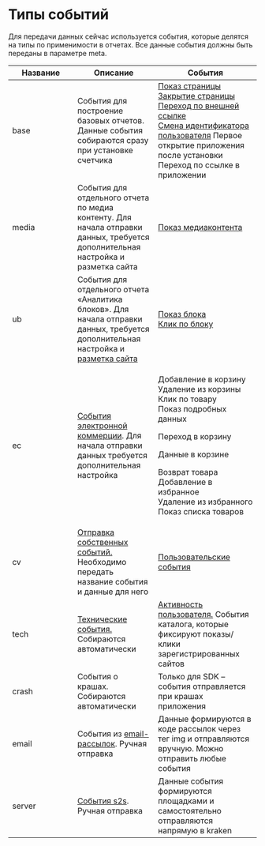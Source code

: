# Типы событий

Для передачи данных сейчас используется события, которые делятся на типы по применимости в отчетах. Все данные события должны быть переданы в параметре meta.

<table><thead><tr><th width="278.17696939739807">Название</th><th width="229.40986732708683">Описание</th><th width="303.99902011811037">События</th></tr></thead><tbody><tr><td>base</td><td>События для построение базовых отчетов. Данные события собираются сразу при установке счетчика</td><td><a href="../nastroika-sbora-i-otpravki-dannykh/otpravka-dannykh-s2s/parametry-sobytii/bazovye-sobytiya/pokaz-stranicy-ekrana.md">Показ страницы</a><br><a href="../nastroika-sbora-i-otpravki-dannykh/otpravka-dannykh-s2s/parametry-sobytii/bazovye-sobytiya/zakrytie-stranicy.md">Закрытие страницы</a><br><a href="../nastroika-sbora-i-otpravki-dannykh/otpravka-dannykh-s2s/parametry-sobytii/bazovye-sobytiya/perekhod-po-vneshnei-ssylke.md">Переход по внешней ссылке</a><br><a href="tipy-sobytii.md">Смена идентификатора пользователя</a> Первое открытие приложения после установки Переход по ссылке в приложении</td></tr><tr><td>media</td><td>События для отдельного отчета по медиа контенту. Для начала отправки данных, требуется дополнительная настройка и разметка сайта</td><td><a href="../nastroika-sbora-i-otpravki-dannykh/otpravka-dannykh-s2s/parametry-sobytii/sobytie-pokaza-media-kontenta.md">Показ медиаконтента</a></td></tr><tr><td>ub</td><td>События для отдельного отчета «Аналитика блоков». Для начала отправки данных, требуется дополнительная настройка и <a href="../nastroika-sbora-i-otpravki-dannykh/veb-schyotchik/podklyuchenie-i-nastroika-analitiki-blokov/">разметка сайта</a></td><td><a href="../nastroika-sbora-i-otpravki-dannykh/otpravka-dannykh-s2s/parametry-sobytii/sobytiya-analitiki-blokov.md">Показ блока<br>Клик по блоку</a></td></tr><tr><td>ec</td><td><a href="../nastroika-sbora-i-otpravki-dannykh/otpravka-dannykh-s2s/parametry-sobytii/e-commerce-sobytiya.md">События электронной коммерции</a>. Для начала отправки данных требуется дополнительная настройка</td><td><p>Добавление в корзину<br>Удаление из корзины<br>Клик по товару<br>Показ подробных данных</p><p>Переход в корзину</p><p>Данные в корзине</p><p>Возврат товара<br>Добавление в избранное<br>Удаление из избранного<br>Показ списка товаров</p></td></tr><tr><td>cv</td><td><a href="../nastroika-sbora-i-otpravki-dannykh/veb-schyotchik/metody-po-rabote-s-schyotchikom-top-100/otpravka-sobstvennykh-sobytii.md">Отправка собственных событий. </a>Необходимо передать название события и данные для него</td><td><a href="../nastroika-sbora-i-otpravki-dannykh/otpravka-dannykh-s2s/parametry-sobytii/polzovatelskie-sobytiya.md">Пользовательские события</a></td></tr><tr><td>tech</td><td><a href="opisanie-sobytii.md">Технические события.</a> Собираются автоматически</td><td><a href="../nastroika-sbora-i-otpravki-dannykh/otpravka-dannykh-s2s/parametry-sobytii/tekhnicheskie-sobytiya/aktivnost-polzovatelya.md">Активность пользователя.</a> События каталога, которые фиксируют показы/клики зарегистрированных сайтов</td></tr><tr><td>crash</td><td>События о крашах. Собираются автоматически</td><td>Только для SDK – события отправляется при крашах приложения</td></tr><tr><td>email</td><td>События из <a href="../prakticheskie-primery-i-ispolzovanie-cook-book/razmetka-pisem.md">email-рассылок</a>. Ручная отправка</td><td>Данные формируются в коде рассылок через тег img и отправляются вручную. Можно отправить любые события</td></tr><tr><td>server</td><td><a href="../nastroika-sbora-i-otpravki-dannykh/otpravka-dannykh-s2s/">События s2s</a>. Ручная отправка</td><td>Данные события формируются площадками и самостоятельно отправляются напрямую в kraken</td></tr></tbody></table>
